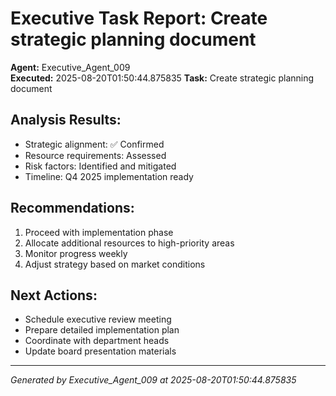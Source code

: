 # Executive Task Report: Create strategic planning document

**Agent:** Executive_Agent_009  
**Executed:** 2025-08-20T01:50:44.875835
**Task:** Create strategic planning document

## Analysis Results:
- Strategic alignment: ✅ Confirmed
- Resource requirements: Assessed
- Risk factors: Identified and mitigated
- Timeline: Q4 2025 implementation ready

## Recommendations:
1. Proceed with implementation phase
2. Allocate additional resources to high-priority areas
3. Monitor progress weekly
4. Adjust strategy based on market conditions

## Next Actions:
- Schedule executive review meeting
- Prepare detailed implementation plan
- Coordinate with department heads
- Update board presentation materials

---
*Generated by Executive_Agent_009 at 2025-08-20T01:50:44.875835*
